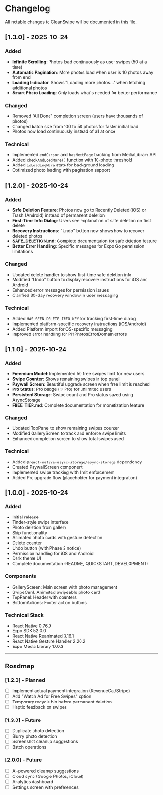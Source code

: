 # Changelog

All notable changes to CleanSwipe will be documented in this file.

## [1.3.0] - 2025-10-24

### Added
- **Infinite Scrolling**: Photos load continuously as user swipes (50 at a time)
- **Automatic Pagination**: More photos load when user is 10 photos away from end
- **Loading Indicator**: Shows "Loading more photos..." when fetching additional photos
- **Smart Photo Loading**: Only loads what's needed for better performance

### Changed
- Removed "All Done" completion screen (users have thousands of photos)
- Changed batch size from 100 to 50 photos for faster initial load
- Photos now load continuously instead of all at once

### Technical
- Implemented `endCursor` and `hasNextPage` tracking from MediaLibrary API
- Added `checkAndLoadMore()` function with 10-photo threshold
- Added `isLoadingMore` state for background loading
- Optimized photo loading with pagination support

## [1.2.0] - 2025-10-24

### Added
- **Safe Deletion Feature**: Photos now go to Recently Deleted (iOS) or Trash (Android) instead of permanent deletion
- **First-Time Info Dialog**: Users see explanation of safe deletion on first delete
- **Recovery Instructions**: "Undo" button now shows how to recover deleted photos
- **SAFE_DELETION.md**: Complete documentation for safe deletion feature
- **Better Error Handling**: Specific messages for Expo Go permission limitations

### Changed
- Updated delete handler to show first-time safe deletion info
- Modified "Undo" button to display recovery instructions for iOS and Android
- Enhanced error messages for permission issues
- Clarified 30-day recovery window in user messaging

### Technical
- Added `HAS_SEEN_DELETE_INFO_KEY` for tracking first-time dialog
- Implemented platform-specific recovery instructions (iOS/Android)
- Added Platform import for OS-specific messaging
- Improved error handling for PHPhotosErrorDomain errors

## [1.1.0] - 2025-10-24

### Added
- **Freemium Model**: Implemented 50 free swipes limit for new users
- **Swipe Counter**: Shows remaining swipes in top panel
- **Paywall Screen**: Beautiful upgrade screen when free limit is reached
- **Pro Status**: Pro badge (✨ Pro) for unlimited users
- **Persistent Storage**: Swipe count and Pro status saved using AsyncStorage
- **FREE_TIER.md**: Complete documentation for monetization feature

### Changed
- Updated TopPanel to show remaining swipes counter
- Modified GalleryScreen to track and enforce swipe limits
- Enhanced completion screen to show total swipes used

### Technical
- Added `@react-native-async-storage/async-storage` dependency
- Created PaywallScreen component
- Implemented swipe tracking with limit enforcement
- Added Pro upgrade flow (placeholder for payment integration)

## [1.0.0] - 2025-10-24

### Added
- Initial release
- Tinder-style swipe interface
- Photo deletion from gallery
- Skip functionality
- Animated photo cards with gesture detection
- Delete counter
- Undo button (with Phase 2 notice)
- Permission handling for iOS and Android
- Dark theme UI
- Complete documentation (README, QUICKSTART, DEVELOPMENT)

### Components
- GalleryScreen: Main screen with photo management
- SwipeCard: Animated swipeable photo card
- TopPanel: Header with counters
- BottomActions: Footer action buttons

### Technical Stack
- React Native 0.76.9
- Expo SDK 52.0.0
- React Native Reanimated 3.16.1
- React Native Gesture Handler 2.20.2
- Expo Media Library 17.0.3

---

## Roadmap

### [1.2.0] - Planned
- [ ] Implement actual payment integration (RevenueCat/Stripe)
- [ ] Add "Watch Ad for Free Swipes" option
- [ ] Temporary recycle bin before permanent deletion
- [ ] Haptic feedback on swipes

### [1.3.0] - Future
- [ ] Duplicate photo detection
- [ ] Blurry photo detection
- [ ] Screenshot cleanup suggestions
- [ ] Batch operations

### [2.0.0] - Future
- [ ] AI-powered cleanup suggestions
- [ ] Cloud sync (Google Photos, iCloud)
- [ ] Analytics dashboard
- [ ] Settings screen with preferences
